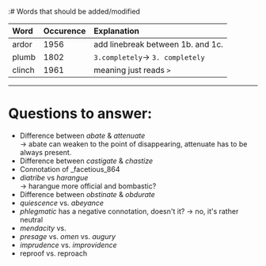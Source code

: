 :# Words that should be added/modified

| Word              | Occurence | Explanation                       |
| :---------------- | :-------- | :----------------------           |
| ardor             | 1956      | add linebreak between 1b. and 1c. |
| plumb             | 1802      | `3.completely`-> `3. completely`  |
| clinch            | 1961      | meaning just reads `>`            |

----

# Questions to answer:

- Difference between _abate_ & _attenuate_<br />
  → abate can weaken to	 the point of disappearing, attenuate has to be always present.
- Difference between _castigate_ & _chastize_
- Connotation of _facetious_864
- _diatribe_ vs _harangue_<br />
  → harangue more official and bombastic?
- Difference between _obstinate_ &  _obdurate_
- _quiescence_ vs. _abeyance_
- _phlegmatic_ has a negative connotation, doesn't it? -> no, it's rather neutral
- _mendacity_ vs.
- _presage_ vs. _omen_ vs. _augury_
- _imprudence_ vs. _improvidence_
- reproof vs. reproach
